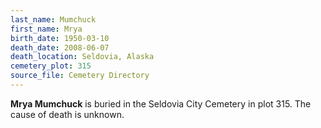 ```yaml
---
last_name: Mumchuck
first_name: Mrya
birth_date: 1950-03-10
death_date: 2008-06-07
death_location: Seldovia, Alaska
cemetery_plot: 315
source_file: Cemetery Directory
---
```

**Mrya   Mumchuck** is buried in the Seldovia City Cemetery in plot 315.  The cause of death is unknown.




